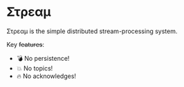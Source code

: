 # Στρεαμ

Στρεαμ is the simple distributed stream-processing system.

Key ~~features~~:

- :bomb: No persistence!
- :boom: No topics!
- :fire: No acknowledges!
